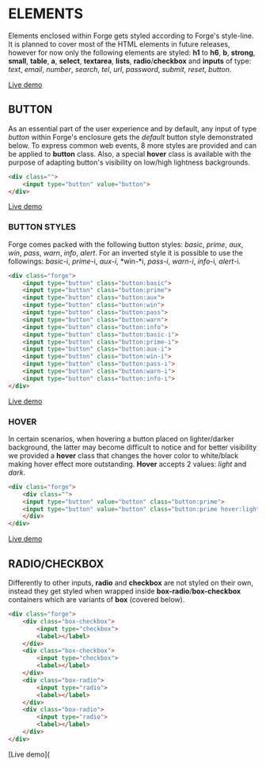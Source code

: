 # ELEMENTS

Elements enclosed within Forge gets styled according to Forge's style-line. It is planned to cover most of the HTML elements in future releases, however for now only the following elements are styled: **h1** to **h6**, **b**, **strong**, **small**, **table**, **a**, **select**, **textarea**, **lists**, **radio**/**checkbox** and **inputs** of type: *text*, *email*, *number*, *search*, *tel*, *url*, *password*, *submit*, *reset*, *button*.

[Live demo](http://cssdeck.com/labs/8k0gzi7f)



## BUTTON

As an essential part of the user experience and by default, any input of type *button* within Forge's enclosure gets the *default* button style demonstrated below. To express common web events, 8 more styles are provided and can be applied to **button** class. Also, a special **hover** class is available with the purpose of adapting button's visibility on low/high lightness backgrounds.

```html
<div class="">	
    <input type="button" value="button">
</div>	
```

[Live demo](http://cssdeck.com/labs/buhanvcn)

### BUTTON STYLES

Forge comes packed with the following button styles: *basic*, *prime*, *aux*, *win*, *pass*, *warn*, *info*, *alert*. For an inverted style it is possible to use the followings: *basic*-i, *prime*-i, *aux-i*, *win-*i, *pass-i*, *warn-i*, *info*-i, *alert*-i.

```html
<div class="forge">	
    <input type="button" class="button:basic">
    <input type="button" class="button:prime">
    <input type="button" class="button:aux">
    <input type="button" class="button:win">
    <input type="button" class="button:pass">
    <input type="button" class="button:warn">
    <input type="button" class="button:info">
    <input type="button" class="button:basic-i">
    <input type="button" class="button:prime-i">
    <input type="button" class="button:aux-i">
    <input type="button" class="button:win-i">
    <input type="button" class="button:pass-i">
    <input type="button" class="button:warn-i">
    <input type="button" class="button:info-i">	
</div>	
```

[Live demo](http://cssdeck.com/labs/obllgv3i)

### HOVER

In certain scenarios, when hovering a button placed on lighter/darker background, the latter may become difficult to notice and for better visibility we provided a **hover** class that changes the hover color to white/black making hover effect more outstanding. **Hover** accepts 2 values: *light* and *dark*.

```html
<div class="forge">	
    <div class="">
    <input type="button" value="button" class="button:prime"> 
    <input type="button" value="button" class="button:prime hover:light"> 
    </div>
</div>
```

[Live demo](http://cssdeck.com/labs/us7hwlym)



## RADIO/CHECKBOX

Differently to other inputs, **radio** and **checkbox** are not styled on their own, instead they get styled when wrapped inside **box-radio**/**box-checkbox** containers which are variants of **box** (covered below).

```html
<div class="forge">
    <div class="box-checkbox">
        <input type="checkbox">
        <label></label>
    </div>
    <div class="box-checkbox">
        <input type="checkbox">
        <label></label>
    </div>
    <div class="box-radio">
        <input type="radio">
        <label></label>
    </div>	
    <div class="box-radio">
        <input type="radio">
        <label></label>
    </div>
</div>
```

[Live demo](